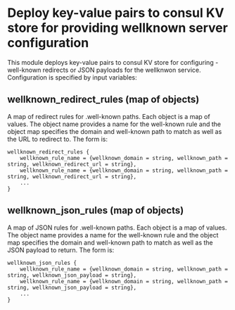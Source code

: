 # Deploy key-value pairs to consul KV store for providing wellknown server configuration

This module deploys key-value pairs to consul KV store for configuring -well-known redirects or JSON payloads for the wellknwon service. Configuration is specified by input variables:

## wellknown_redirect_rules (map of objects)

A map of redirect rules for .well-known paths. Each object is a map of values. The object name provides a name for the well-known rule and the object map specifies the domain and well-known path to match as well as the URL to redirect to. The form is:

    wellknown_redirect_rules {
        wellknown_rule_name = {wellknown_domain = string, wellknown_path = string, wellknown_redirect_url = string},
        wellknown_rule_name = {wellknown_domain = string, wellknown_path = string, wellknown_redirect_url = string},
        ...
    }

## wellknown_json_rules (map of objects)

A map of JSON rules for .well-known paths. Each object is a map of values. The object name provides a name for the well-known rule and the object map specifies the domain and well-known path to match as well as the JSON payload to return. The form is:

    wellknown_json_rules {
        wellknown_rule_name = {wellknown_domain = string, wellknown_path = string, wellknown_json_payload = string},
        wellknown_rule_name = {wellknown_domain = string, wellknown_path = string, wellknown_json_payload = string},
        ...
    }
